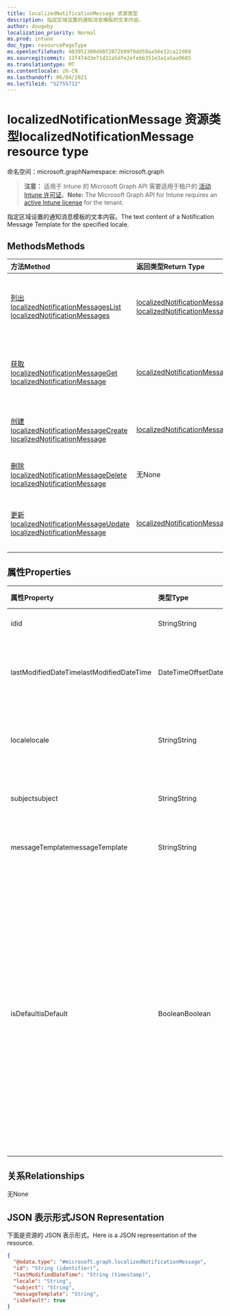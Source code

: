 ```yaml
---
title: localizedNotificationMessage 资源类型
description: 指定区域设置的通知消息模板的文本内容。
author: dougeby
localization_priority: Normal
ms.prod: intune
doc_type: resourcePageType
ms.openlocfilehash: 403952300d9072072b99f0dd58aa56e32ca22d69
ms.sourcegitcommit: 13f474d3e71d32a5dfe2efebb351e3a1a5aa9685
ms.translationtype: MT
ms.contentlocale: zh-CN
ms.lasthandoff: 06/04/2021
ms.locfileid: "52755712"
---
```

# <a name="localizednotificationmessage-resource-type"></a><span data-ttu-id="b77ef-103">localizedNotificationMessage 资源类型</span><span class="sxs-lookup"><span data-stu-id="b77ef-103">localizedNotificationMessage resource type</span></span>

<span data-ttu-id="b77ef-104">命名空间：microsoft.graph</span><span class="sxs-lookup"><span data-stu-id="b77ef-104">Namespace: microsoft.graph</span></span>

> <span data-ttu-id="b77ef-105">**注意：** 适用于 Intune 的 Microsoft Graph API 需要适用于租户的 [活动 Intune 许可证](https://go.microsoft.com/fwlink/?linkid=839381)。</span><span class="sxs-lookup"><span data-stu-id="b77ef-105">**Note:** The Microsoft Graph API for Intune requires an [active Intune license](https://go.microsoft.com/fwlink/?linkid=839381) for the tenant.</span></span>

<span data-ttu-id="b77ef-106">指定区域设置的通知消息模板的文本内容。</span><span class="sxs-lookup"><span data-stu-id="b77ef-106">The text content of a Notification Message Template for the specified locale.</span></span>

## <a name="methods"></a><span data-ttu-id="b77ef-107">Methods</span><span class="sxs-lookup"><span data-stu-id="b77ef-107">Methods</span></span>
|<span data-ttu-id="b77ef-108">方法</span><span class="sxs-lookup"><span data-stu-id="b77ef-108">Method</span></span>|<span data-ttu-id="b77ef-109">返回类型</span><span class="sxs-lookup"><span data-stu-id="b77ef-109">Return Type</span></span>|<span data-ttu-id="b77ef-110">Description</span><span class="sxs-lookup"><span data-stu-id="b77ef-110">Description</span></span>|
|:---|:---|:---|
|[<span data-ttu-id="b77ef-111">列出 localizedNotificationMessages</span><span class="sxs-lookup"><span data-stu-id="b77ef-111">List localizedNotificationMessages</span></span>](../api/intune-notification-localizednotificationmessage-list.md)|<span data-ttu-id="b77ef-112">[localizedNotificationMessage](../resources/intune-notification-localizednotificationmessage.md) 集合</span><span class="sxs-lookup"><span data-stu-id="b77ef-112">[localizedNotificationMessage](../resources/intune-notification-localizednotificationmessage.md) collection</span></span>|<span data-ttu-id="b77ef-113">列出 [localizedNotificationMessage](../resources/intune-notification-localizednotificationmessage.md) 对象的属性和关系。</span><span class="sxs-lookup"><span data-stu-id="b77ef-113">List properties and relationships of the [localizedNotificationMessage](../resources/intune-notification-localizednotificationmessage.md) objects.</span></span>|
|[<span data-ttu-id="b77ef-114">获取 localizedNotificationMessage</span><span class="sxs-lookup"><span data-stu-id="b77ef-114">Get localizedNotificationMessage</span></span>](../api/intune-notification-localizednotificationmessage-get.md)|[<span data-ttu-id="b77ef-115">localizedNotificationMessage</span><span class="sxs-lookup"><span data-stu-id="b77ef-115">localizedNotificationMessage</span></span>](../resources/intune-notification-localizednotificationmessage.md)|<span data-ttu-id="b77ef-116">读取 [localizedNotificationMessage](../resources/intune-notification-localizednotificationmessage.md) 对象的属性和关系。</span><span class="sxs-lookup"><span data-stu-id="b77ef-116">Read properties and relationships of the [localizedNotificationMessage](../resources/intune-notification-localizednotificationmessage.md) object.</span></span>|
|[<span data-ttu-id="b77ef-117">创建 localizedNotificationMessage</span><span class="sxs-lookup"><span data-stu-id="b77ef-117">Create localizedNotificationMessage</span></span>](../api/intune-notification-localizednotificationmessage-create.md)|[<span data-ttu-id="b77ef-118">localizedNotificationMessage</span><span class="sxs-lookup"><span data-stu-id="b77ef-118">localizedNotificationMessage</span></span>](../resources/intune-notification-localizednotificationmessage.md)|<span data-ttu-id="b77ef-119">创建新的 [localizedNotificationMessage](../resources/intune-notification-localizednotificationmessage.md) 对象。</span><span class="sxs-lookup"><span data-stu-id="b77ef-119">Create a new [localizedNotificationMessage](../resources/intune-notification-localizednotificationmessage.md) object.</span></span>|
|[<span data-ttu-id="b77ef-120">删除 localizedNotificationMessage</span><span class="sxs-lookup"><span data-stu-id="b77ef-120">Delete localizedNotificationMessage</span></span>](../api/intune-notification-localizednotificationmessage-delete.md)|<span data-ttu-id="b77ef-121">无</span><span class="sxs-lookup"><span data-stu-id="b77ef-121">None</span></span>|<span data-ttu-id="b77ef-122">删除 [localizedNotificationMessage](../resources/intune-notification-localizednotificationmessage.md)。</span><span class="sxs-lookup"><span data-stu-id="b77ef-122">Deletes a [localizedNotificationMessage](../resources/intune-notification-localizednotificationmessage.md).</span></span>|
|[<span data-ttu-id="b77ef-123">更新 localizedNotificationMessage</span><span class="sxs-lookup"><span data-stu-id="b77ef-123">Update localizedNotificationMessage</span></span>](../api/intune-notification-localizednotificationmessage-update.md)|[<span data-ttu-id="b77ef-124">localizedNotificationMessage</span><span class="sxs-lookup"><span data-stu-id="b77ef-124">localizedNotificationMessage</span></span>](../resources/intune-notification-localizednotificationmessage.md)|<span data-ttu-id="b77ef-125">更新 [localizedNotificationMessage](../resources/intune-notification-localizednotificationmessage.md) 对象的属性。</span><span class="sxs-lookup"><span data-stu-id="b77ef-125">Update the properties of a [localizedNotificationMessage](../resources/intune-notification-localizednotificationmessage.md) object.</span></span>|

## <a name="properties"></a><span data-ttu-id="b77ef-126">属性</span><span class="sxs-lookup"><span data-stu-id="b77ef-126">Properties</span></span>
|<span data-ttu-id="b77ef-127">属性</span><span class="sxs-lookup"><span data-stu-id="b77ef-127">Property</span></span>|<span data-ttu-id="b77ef-128">类型</span><span class="sxs-lookup"><span data-stu-id="b77ef-128">Type</span></span>|<span data-ttu-id="b77ef-129">说明</span><span class="sxs-lookup"><span data-stu-id="b77ef-129">Description</span></span>|
|:---|:---|:---|
|<span data-ttu-id="b77ef-130">id</span><span class="sxs-lookup"><span data-stu-id="b77ef-130">id</span></span>|<span data-ttu-id="b77ef-131">String</span><span class="sxs-lookup"><span data-stu-id="b77ef-131">String</span></span>|<span data-ttu-id="b77ef-132">实体的键。</span><span class="sxs-lookup"><span data-stu-id="b77ef-132">Key of the entity.</span></span>|
|<span data-ttu-id="b77ef-133">lastModifiedDateTime</span><span class="sxs-lookup"><span data-stu-id="b77ef-133">lastModifiedDateTime</span></span>|<span data-ttu-id="b77ef-134">DateTimeOffset</span><span class="sxs-lookup"><span data-stu-id="b77ef-134">DateTimeOffset</span></span>|<span data-ttu-id="b77ef-135">上次修改对象的日期/时间。</span><span class="sxs-lookup"><span data-stu-id="b77ef-135">DateTime the object was last modified.</span></span>|
|<span data-ttu-id="b77ef-136">locale</span><span class="sxs-lookup"><span data-stu-id="b77ef-136">locale</span></span>|<span data-ttu-id="b77ef-137">String</span><span class="sxs-lookup"><span data-stu-id="b77ef-137">String</span></span>|<span data-ttu-id="b77ef-138">此消息的目标区域设置。</span><span class="sxs-lookup"><span data-stu-id="b77ef-138">The Locale for which this message is destined.</span></span>|
|<span data-ttu-id="b77ef-139">subject</span><span class="sxs-lookup"><span data-stu-id="b77ef-139">subject</span></span>|<span data-ttu-id="b77ef-140">String</span><span class="sxs-lookup"><span data-stu-id="b77ef-140">String</span></span>|<span data-ttu-id="b77ef-141">消息模板主题。</span><span class="sxs-lookup"><span data-stu-id="b77ef-141">The Message Template Subject.</span></span>|
|<span data-ttu-id="b77ef-142">messageTemplate</span><span class="sxs-lookup"><span data-stu-id="b77ef-142">messageTemplate</span></span>|<span data-ttu-id="b77ef-143">String</span><span class="sxs-lookup"><span data-stu-id="b77ef-143">String</span></span>|<span data-ttu-id="b77ef-144">消息模板内容。</span><span class="sxs-lookup"><span data-stu-id="b77ef-144">The Message Template content.</span></span>|
|<span data-ttu-id="b77ef-145">isDefault</span><span class="sxs-lookup"><span data-stu-id="b77ef-145">isDefault</span></span>|<span data-ttu-id="b77ef-146">Boolean</span><span class="sxs-lookup"><span data-stu-id="b77ef-146">Boolean</span></span>|<span data-ttu-id="b77ef-147">用于指示这是否是语言回退的默认区域设置的标记。</span><span class="sxs-lookup"><span data-stu-id="b77ef-147">Flag to indicate whether or not this is the default locale for language fallback.</span></span> <span data-ttu-id="b77ef-148">此标志只能设置。</span><span class="sxs-lookup"><span data-stu-id="b77ef-148">This flag can only be set.</span></span> <span data-ttu-id="b77ef-149">若要取消设置，请在其他本地化通知消息中将该属性设置为 true。</span><span class="sxs-lookup"><span data-stu-id="b77ef-149">To unset, set this property to true on another Localized Notification Message.</span></span>|

## <a name="relationships"></a><span data-ttu-id="b77ef-150">关系</span><span class="sxs-lookup"><span data-stu-id="b77ef-150">Relationships</span></span>
<span data-ttu-id="b77ef-151">无</span><span class="sxs-lookup"><span data-stu-id="b77ef-151">None</span></span>

## <a name="json-representation"></a><span data-ttu-id="b77ef-152">JSON 表示形式</span><span class="sxs-lookup"><span data-stu-id="b77ef-152">JSON Representation</span></span>
<span data-ttu-id="b77ef-153">下面是资源的 JSON 表示形式。</span><span class="sxs-lookup"><span data-stu-id="b77ef-153">Here is a JSON representation of the resource.</span></span>
<!-- {
  "blockType": "resource",
  "keyProperty": "id",
  "@odata.type": "microsoft.graph.localizedNotificationMessage"
}
-->
``` json
{
  "@odata.type": "#microsoft.graph.localizedNotificationMessage",
  "id": "String (identifier)",
  "lastModifiedDateTime": "String (timestamp)",
  "locale": "String",
  "subject": "String",
  "messageTemplate": "String",
  "isDefault": true
}
```





